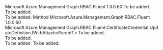 <Type Name="IWithStartDate&lt;ParentT&gt;" FullName="Microsoft.Azure.Management.Graph.RBAC.Fluent.CertificateCredential.UpdateDefinition.IWithStartDate&lt;ParentT&gt;">
  <TypeSignature Language="C#" Value="public interface IWithStartDate&lt;ParentT&gt;" />
  <TypeSignature Language="ILAsm" Value=".class public interface auto ansi abstract IWithStartDate`1&lt;ParentT&gt;" />
  <TypeSignature Language="DocId" Value="T:Microsoft.Azure.Management.Graph.RBAC.Fluent.CertificateCredential.UpdateDefinition.IWithStartDate`1" />
  <TypeSignature Language="VB.NET" Value="Public Interface IWithStartDate(Of ParentT)" />
  <TypeSignature Language="F#" Value="type IWithStartDate&lt;'ParentT&gt; = interface" />
  <AssemblyInfo>
    <AssemblyName>Microsoft.Azure.Management.Graph.RBAC.Fluent</AssemblyName>
    <AssemblyVersion>1.0.0.60</AssemblyVersion>
  </AssemblyInfo>
  <TypeParameters>
    <TypeParameter Name="ParentT" />
  </TypeParameters>
  <Interfaces />
  <Docs>
    <typeparam name="ParentT">To be added.</typeparam>
    <summary>To be added.</summary>
    <remarks>To be added.</remarks>
  </Docs>
  <Members>
    <Member MemberName="WithStartDate">
      <MemberSignature Language="C#" Value="public Microsoft.Azure.Management.Graph.RBAC.Fluent.CertificateCredential.UpdateDefinition.IWithAttach&lt;ParentT&gt; WithStartDate (DateTime startDate);" />
      <MemberSignature Language="ILAsm" Value=".method public hidebysig newslot virtual instance class Microsoft.Azure.Management.Graph.RBAC.Fluent.CertificateCredential.UpdateDefinition.IWithAttach`1&lt;!ParentT&gt; WithStartDate(valuetype System.DateTime startDate) cil managed" />
      <MemberSignature Language="DocId" Value="M:Microsoft.Azure.Management.Graph.RBAC.Fluent.CertificateCredential.UpdateDefinition.IWithStartDate`1.WithStartDate(System.DateTime)" />
      <MemberSignature Language="VB.NET" Value="Public Function WithStartDate (startDate As DateTime) As IWithAttach(Of ParentT)" />
      <MemberSignature Language="F#" Value="abstract member WithStartDate : DateTime -&gt; Microsoft.Azure.Management.Graph.RBAC.Fluent.CertificateCredential.UpdateDefinition.IWithAttach&lt;'ParentT&gt;" Usage="iWithStartDate.WithStartDate startDate" />
      <MemberType>Method</MemberType>
      <AssemblyInfo>
        <AssemblyName>Microsoft.Azure.Management.Graph.RBAC.Fluent</AssemblyName>
        <AssemblyVersion>1.0.0.60</AssemblyVersion>
      </AssemblyInfo>
      <ReturnValue>
        <ReturnType>Microsoft.Azure.Management.Graph.RBAC.Fluent.CertificateCredential.UpdateDefinition.IWithAttach&lt;ParentT&gt;</ReturnType>
      </ReturnValue>
      <Parameters>
        <Parameter Name="startDate" Type="System.DateTime" />
      </Parameters>
      <Docs>
        <param name="startDate">To be added.</param>
        <summary>To be added.</summary>
        <returns>To be added.</returns>
        <remarks>To be added.</remarks>
      </Docs>
    </Member>
  </Members>
</Type>